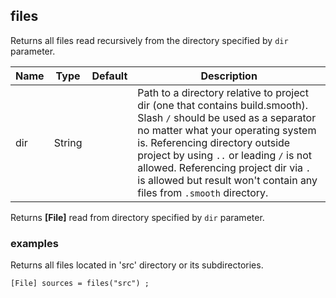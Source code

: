 ## files

Returns all files read recursively from the directory specified by `dir` parameter.

 | Name | Type | Default | Description |
 | ---- | ---- | ------- | ----------- |
 | dir | String |   | Path to a directory relative to project dir (one that contains build.smooth). Slash `/` should be used as a separator no matter what your operating system is. Referencing directory outside project by using `..` or leading `/` is not allowed. Referencing project dir via `.` is allowed but result won't contain any files from `.smooth` directory. |

Returns __[File]__ read from directory specified by `dir` parameter.

### examples

Returns all files located in 'src' directory or its subdirectories.
```
[File] sources = files("src") ;
```
